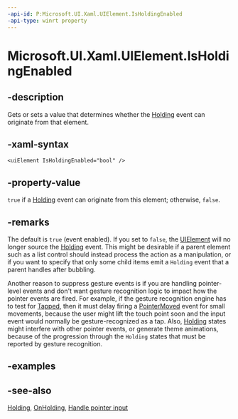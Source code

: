 ```yaml
---
-api-id: P:Microsoft.UI.Xaml.UIElement.IsHoldingEnabled
-api-type: winrt property
---
```


<!-- Property syntax
public bool IsHoldingEnabled { get;  set; }
-->

# Microsoft.UI.Xaml.UIElement.IsHoldingEnabled

## -description

Gets or sets a value that determines whether the [Holding](uielement_holding.md) event can originate from that element.

## -xaml-syntax

```xaml
<uiElement IsHoldingEnabled="bool" />
```

## -property-value

`true` if a [Holding](uielement_holding.md) event can originate from this element; otherwise, `false`.

## -remarks

The default is `true` (event enabled). If you set to `false`, the [UIElement](uielement.md) will no longer source the [Holding](uielement_holding.md) event. This might be desirable if a parent element such as a list control should instead process the action as a manipulation, or if you want to specify that only some child items emit a `Holding` event that a parent handles after bubbling.

Another reason to suppress gesture events is if you are handling pointer-level events and don't want gesture recognition logic to impact how the pointer events are fired. For example, if the gesture recognition engine has to test for [Tapped](uielement_tapped.md), then it must delay firing a [PointerMoved](uielement_pointermoved.md) event for small movements, because the user might lift the touch point soon and the input event would normally be gesture-recognized as a tap. Also, [Holding](uielement_holding.md) states might interfere with other pointer events, or generate theme animations, because of the progression through the `Holding` states that must be reported by gesture recognition.

## -examples

## -see-also

[Holding](uielement_holding.md), [OnHolding](../microsoft.ui.xaml.controls/control_onholding_127720792.md), [Handle pointer input](/windows/apps/design/input/handle-pointer-input)
